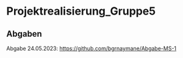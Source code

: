# Projektrealisierung_Gruppe5

## Abgaben

Abgabe 24.05.2023: https://github.com/bgrnaymane/Abgabe-MS-1
